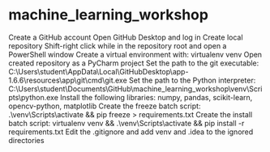 # machine_learning_workshop

Create a GitHub account
Open GitHub Desktop and log in
Create local repository
Shift-right click while in the repository root and open a PowerShell window
Create a virtual environment with: virtualenv venv
Open created repository as a PyCharm project
Set the path to the git executable: C:\Users\student\AppData\Local\GitHubDesktop\app-1.6.6\resources\app\git\cmd\git.exe
Set the path to the Python interpreter: C:\Users\student\Documents\GitHub\machine_learning_workshop\venv\Scripts\python.exe
Install the following libraries: numpy, pandas, scikit-learn, opencv-python, matplotlib
Create the freeze batch script: .\venv\Scripts\activate && pip freeze > requirements.txt
Create the install batch script: virtualenv venv && .\venv\Scripts\activate && pip install -r requirements.txt
Edit the .gitignore and add venv and .idea to the ignored directories